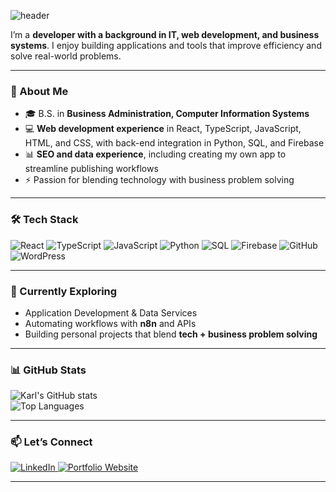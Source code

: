 ![header](https://capsule-render.vercel.app/api?type=rect&color=0:0f2027,100:2c5364&height=200&section=header&text=Hi,%20I'm%20Karl%20Legson&fontSize=45&fontColor=00d9ff&animation=fadeIn&fontAlignY=38)

I’m a **developer with a background in IT, web development, and business systems**. I enjoy building applications and tools that improve efficiency and solve real-world problems.  

---

### 🚀 About Me  
- 🎓 B.S. in **Business Administration, Computer Information Systems**  
- 💻 **Web development experience** in React, TypeScript, JavaScript, HTML, and CSS, with back-end integration in Python, SQL, and Firebase  
- 📊 **SEO and data experience**, including creating my own app to streamline publishing workflows  
- ⚡ Passion for blending technology with business problem solving  

---

### 🛠️ Tech Stack  
![React](https://img.shields.io/badge/React-20232A?style=for-the-badge&logo=react&logoColor=61DAFB)
![TypeScript](https://img.shields.io/badge/TypeScript-007ACC?style=for-the-badge&logo=typescript&logoColor=white)
![JavaScript](https://img.shields.io/badge/JavaScript-F7DF1E?style=for-the-badge&logo=javascript&logoColor=black)
![Python](https://img.shields.io/badge/Python-3776AB?style=for-the-badge&logo=python&logoColor=white)
![SQL](https://img.shields.io/badge/SQL-336791?style=for-the-badge&logo=postgresql&logoColor=white)
![Firebase](https://img.shields.io/badge/Firebase-FFCA28?style=for-the-badge&logo=firebase&logoColor=black)
![GitHub](https://img.shields.io/badge/GitHub-181717?style=for-the-badge&logo=github&logoColor=white)
![WordPress](https://img.shields.io/badge/WordPress-21759B?style=for-the-badge&logo=wordpress&logoColor=white)

---

### 🌱 Currently Exploring  
- Application Development & Data Services  
- Automating workflows with **n8n** and APIs  
- Building personal projects that blend **tech + business problem solving**  

---

### 📊 GitHub Stats  
![Karl's GitHub stats](https://github-readme-stats.vercel.app/api?username=karllegson&show_icons=true&theme=tokyonight)  
![Top Languages](https://github-readme-stats.vercel.app/api/top-langs/?username=karllegson&layout=compact&theme=tokyonight)  

---

### 📫 Let’s Connect  

<a href="https://www.linkedin.com/in/karl-legson">
  <img src="https://img.shields.io/badge/LinkedIn-Connect-blue?style=for-the-badge&logo=linkedin&logoColor=white" alt="LinkedIn">
</a>  

<a href="https://karllegson.com">
  <img src="https://img.shields.io/badge/Portfolio-Visit-black?style=for-the-badge&logo=About.me&logoColor=white" alt="Portfolio Website">
</a>  

---

